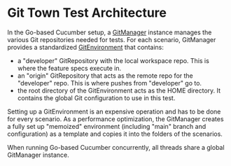 # Git Town Test Architecture

In the Go-based Cucumber setup, a [GitManager](../../test/git_manager.go)
instance manages the various Git repositories needed for tests. For each
scenario, GitManager provides a standardized
[GitEnvironment](../../test/git_environment.go) that contains:

- a "developer" GitRepository with the local workspace repo. This is where the
  feature specs execute in.
- an "origin" GitRepository that acts as the remote repo for the "developer"
  repo. This is where pushes from "developer" go to.
- the root directory of the GitEnvironment acts as the HOME directory. It
  contains the global Git configuration to use in this test.

Setting up a GitEnvironment is an expensive operation and has to be done for
every scenario. As a performance optimization, the GitManager creates a fully
set up "memoized" environment (including "main" branch and configuration) as a
template and copies it into the folders of the scenarios.

When running Go-based Cucumber concurrently, all threads share a global
GitManager instance.
